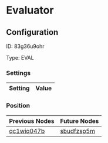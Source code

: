 # Evaluator
## Configuration
ID:  83g36u9ohr

Type: EVAL 


### Settings
| Setting | Value  |
| :------------------------ | ---------------------------------------- |
 




### Position
| Previous Nodes | Future Nodes |
| :------------- | ------------ |
| [qc1wiq047b](./qc1wiq047b.md) | [sbudfzsp5m](./sbudfzsp5m.md) |